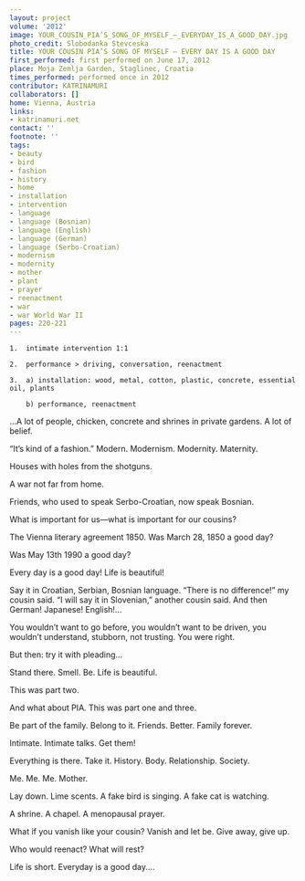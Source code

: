 ```yaml
---
layout: project
volume: '2012'
image: YOUR_COUSIN_PIA’S_SONG_OF_MYSELF_–_EVERYDAY_IS_A_GOOD_DAY.jpg
photo_credit: Slobodanka Stevceska
title: YOUR COUSIN PIA’S SONG OF MYSELF — EVERY DAY IS A GOOD DAY
first_performed: first performed on June 17, 2012
place: Moja Zemlja Garden, Staglinec, Croatia
times_performed: performed once in 2012
contributor: KATRINAMURI
collaborators: []
home: Vienna, Austria
links:
- katrinamuri.net
contact: ''
footnote: ''
tags:
- beauty
- bird
- fashion
- history
- home
- installation
- intervention
- language
- language (Bosnian)
- language (English)
- language (German)
- language (Serbo-Croatian)
- modernism
- modernity
- mother
- plant
- prayer
- reenactment
- war
- war World War II
pages: 220-221
---
```


	1.	intimate intervention 1:1

	2.	performance > driving, conversation, reenactment 

	3.	a) installation: wood, metal, cotton, plastic, concrete, essential oil, plants

	 	b) performance, reenactment

…A lot of people, chicken, concrete and shrines in private gardens. A lot of belief.

“It’s kind of a fashion.” Modern. Modernism. Modernity. Maternity.

Houses with holes from the shotguns.

A war not far from home.

Friends, who used to speak Serbo-Croatian, now speak Bosnian.

What is important for us—what is important for our cousins?

The Vienna literary agreement 1850. Was March 28, 1850 a good day?

Was May 13th 1990 a good day?

Every day is a good day! Life is beautiful!

Say it in Croatian, Serbian, Bosnian language. “There is no difference!” my cousin said. “I will say it in Slovenian,” another cousin said. And then German! Japanese! English!…

You wouldn’t want to go before, you wouldn’t want to be driven, you wouldn’t understand, stubborn, not trusting. You were right.

But then: try it with pleading…

Stand there. Smell. Be. Life is beautiful.

This was part two.

And what about PIA. This was part one and three.

Be part of the family. Belong to it. Friends. Better. Family forever.

Intimate. Intimate talks. Get them!

Everything is there. Take it. History. Body. Relationship. Society.

Me. Me. Me. Mother.

Lay down. Lime scents. A fake bird is singing. A fake cat is watching.

A shrine. A chapel. A menopausal prayer.

What if you vanish like your cousin? Vanish and let be. Give away, give up.

Who would reenact? What will rest?

Life is short. Everyday is a good day.…

